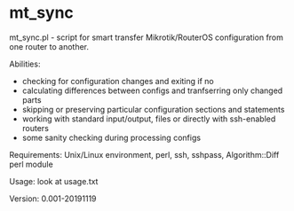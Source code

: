 # mt_sync
mt_sync.pl - script for smart transfer Mikrotik/RouterOS configuration from one router to another.

Abilities:
- checking for configuration changes and exiting if no
- calculating differences between configs and tranfserring only changed parts
- skipping or preserving particular configuration sections and statements
- working with standard input/output, files or directly with ssh-enabled routers
- some sanity checking during processing configs

Requirements:
Unix/Linux environment, perl, ssh, sshpass, Algorithm::Diff perl module

Usage:
look at usage.txt

Version: 0.001-20191119
